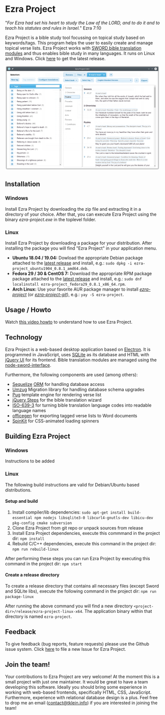 # Ezra Project
"_For Ezra had set his heart to study the Law of the LORD, and to do it and to teach his statutes and rules in Israel._" Ezra 7:10

Ezra Project is a bible study tool focussing on topical study based on keywords/tags. This program helps the user to easily create and manage topical verse lists. Ezra Project works with [SWORD bible translation modules](http://www.crosswire.org/sword) and thus enables bible study in many languages. It runs on Linux and Windows. Click [here](https://github.com/tobias-klein/ezra-project/releases/latest) to get the latest release.

![Ezra Project 0.8.0](/screenshots/ezra_project_0_8_0.png?raw=true "Ezra Project 0.8.0")

## Installation
### Windows
Install Ezra Project by downloading the zip file and extracting it in a directory of your choice. After that, you can execute Ezra Project using the binary *ezra-project.exe* in the toplevel folder.

### Linux
Install Ezra Project by downloading a package for your distribution. After installing the package you will find "Ezra Project" in your application menu.

* **Ubuntu 18.04 / 19.04:** Dowload the appropriate Debian package attached to the [latest release][latest] and install, e.g.: `sudo dpkg -i ezra-project_ubuntu1904_0.8.1_amd64.deb`.
* **Fedora 29 / 30 & CentOS 7:** Download the appropriate RPM package package attached to the [latest release][latest] and install, e.g.: `sudo dnf localinstall ezra-project_fedora29_0.8.1_x86_64.rpm`.
* **Arch Linux:** Use your favorite AUR package manager to install *[ezra-project](https://aur.archlinux.org/packages/ezra-project)* (or *[ezra-project-git](https://aur.archlinux.org/packages/ezra-project-git)*), e.g.: `yay -S ezra-project`.

## Usage / Howto

Watch [this video howto](https://www.youtube.com/watch?v=b8gScfa0MqM) to understand how to use Ezra Project.

## Technology
Ezra Project is a web-based desktop application based on [Electron](https://electronjs.org/). It is programmed in JavaScript, uses [SQLite](https://www.sqlite.org) as its database and HTML with [jQuery UI](https://jqueryui.com/) for its frontend. Bible translation modules are managed using the [node-sword-interface](https://github.com/tobias-klein/node-sword-interface).

Furthermore, the following components are used (among others):
* [Sequelize](http://docs.sequelizejs.com) [ORM](https://en.wikipedia.org/wiki/Object-relational_mapping) for handling database access
* [Umzug](https://github.com/sequelize/umzug) Migration library for handling database schema upgrades
* [Pug](https://pugjs.org) template engine for rendering verse list
* [jQuery Steps](http://www.jquery-steps.com) for the bible translation wizard
* [ISO-639-3](https://github.com/wooorm/iso-639-3) for turning bible translation language codes into readable language names
* [officegen](https://github.com/Ziv-Barber/officegen) for exporting tagged verse lists to Word documents
* [SpinKit](https://github.com/tobiasahlin/SpinKit) for CSS-animated loading spinners

## Building Ezra Project
### Windows

Instructions to be added

### Linux

The following build instructions are valid for Debian/Ubuntu based distributions.

#### Setup and build ####

1. Install compiler/lib dependencies: `sudo apt-get install build-essential npm nodejs libsqlite3-0 libcurl4-gnutls-dev libicu-dev pkg-config cmake subversion`
2. Clone Ezra Project from git repo or unpack sources from release
3. Install Ezra Project dependencies, execute this commmand in the project dir: `npm install`
4. Rebuild C/C++ dependencies, execute this command in the project dir: `npm run rebuild-linux`

After performing these steps you can run Ezra Project by executing this command in the project dir: `npm start`

#### Create a release directory ####

To create a release directory that contains all necessary files (except Sword and SQLite libs), execute the following command in the project dir: `npm run package-linux`

After running the above command you will find a new directory `<project-dir>/release/ezra-project-linux-x64`.
The application binary within that directory is named `ezra-project`.

## Feedback
To give feedback (bug reports, feature requests) please use the Github issue system.
Click [here](https://github.com/tobias-klein/ezra-project/issues/new) to file a new Issue for Ezra Project.

[latest]: https://github.com/tobias-klein/ezra-project/releases/latest

## Join the team!
Your contributions to Ezra Project are very welcome!
At the moment this is a small project with just one maintainer. It would be great to have a team developing this software.
Ideally you should bring some experience in working with web-based frontends, specifically HTML, CSS, JavaScript. Furthermore, experience with relational database design is a plus. Feel free to drop me an email ([contact@tklein.info](mailto:contact@tklein.info)) if you are interested in joining the team!
